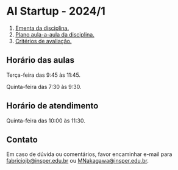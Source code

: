 # AI Startup - 2024/1

1. [Ementa da disciplina.](ementa.md)
2. [Plano aula-a-aula da disciplina.](plano_de_aulas.md)
3. [Critérios de avaliação.](avaliacao.md)

## Horário das aulas

Terça-feira das 9:45 às 11:45.

Quinta-feira das 7:30 às 9:30.

## Horário de atendimento

Quinta-feira das 10:00 às 11:30. 

## Contato

Em caso de dúvida ou comentários, favor encaminhar e-mail para fabriciojb@insper.edu.br ou MNakagawa@insper.edu.br. 